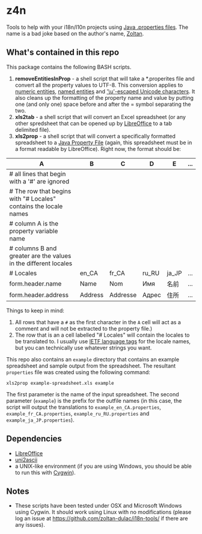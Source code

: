 # z4n
Tools to help with your i18n/l10n projects using [Java .properties files](https://en.wikipedia.org/wiki/.properties). The name is a bad joke based on the author's name, [Zoltan](http://www.useragentman.com/blog/the-infamous-zoltan-faq/).


## What's contained in this repo

This package contains the following BASH scripts.

1. **removeEntitiesInProp** - a shell script that will take a *.properites file and convert all the property values to UTF-8.  This conversion applies to [numeric entities](https://en.wikipedia.org/wiki/Numeric_character_reference), [named entities](https://en.wikipedia.org/wiki/List_of_XML_and_HTML_character_entity_references) and ['\u'-escaped Unicode characters](https://mathiasbynens.be/notes/javascript-escapes#unicode). It also cleans up the formatting of the property name and value by putting one (and only one) space before and after the = symbol separating the two.  
2. **xls2tab** - a shell script that will convert an Excel spreadsheet (or any other spredsheet that can be opened up by [LibreOffice](http://libreoffice.org) to a tab delimited file).
3. **xls2prop** - a shell script that will convert a specifically formatted spreadsheet to a [Java Property File](https://en.wikipedia.org/wiki/.properties) (again, this spreadsheet must be in a format readable by LibreOffice).  Right now, the format should be:

  | A | B | C | D | E | ... |
  | --- | --- | --- | --- | ---  | --- |
  | # all lines that begin with a '#' are ignored | | | |
  | # The row that begins with "# Locales" contains the locale names | | | |
  | # column A is the property variable name | | | |
  | # columns B and greater are the values in the different locales | | | |
  | # Locales | en_CA | fr_CA | ru_RU | ja_JP | ... |
  | form.header.name | Name | Nom | Имя | 名前 | ... |
  | form.header.address | Address | Addresse | Адрес | 住所 | ... |
  
  Things to keep in mind:
  
  1. All rows that have a `#` as the first character in the `A` cell will act as a comment and will not be extracted to the property file.)
  2. The row that is an a cell labelled "# Locales" will contain the locales to be translated to.  I usually use [IETF language tags](https://en.wikipedia.org/wiki/IETF_language_tag) for the locale names, but you can technically use whatever strings you want.

  This repo also contains an `example` directory that contains an example spreadsheet and sample output from the spreadsheet. The resultant `properties` file was created using the following command:

```
xls2prop example-spreadsheet.xls example
```

The first parameter is the name of the input spreadsheet.  The second parameter (`example`) is the prefix for the outfile names (in this case, the script will output the translations to `example_en_CA.properties`, `example_fr_CA.properties`, `example_ru_RU.properties` and `example_ja_JP.properties`).

## Dependencies

- [LibreOffice](http://libreoffice.org)
- [uni2ascii](http://billposer.org/Software/uni2ascii.html)
- a UNIX-like environment (if you are using Windows, you should be able to run this with [Cygwin](http://cygwin.com)).

## Notes

- These scripts have been tested under OSX and Microsoft  Windows using Cygwin.  It should work using Linux with no modifications (please log an issue at https://github.com/zoltan-dulac/i18n-tools/ if there are any issues).
